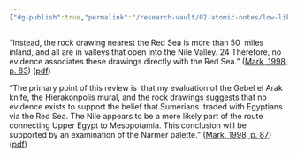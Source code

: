 ```yaml
---
{"dg-publish":true,"permalink":"/research-vault/02-atomic-notes/low-likelihood-of-red-sea-route-connecting-levant-to-egypt/"}
---
```


“Instead, the rock drawing nearest the Red Sea is more than 50  miles inland, and all are in valleys that open into the Nile Valley. 24 Therefore, no evidence associates these drawings directly with the Red Sea.” ([Mark, 1998, p. 83](zotero://select/library/items/KAD9XH5N)) ([pdf](zotero://open-pdf/library/items/UV7SU7ME?page=92&annotation=GHQEEZD2))

“The primary point of this review is  that my evaluation of the Gebel el Arak knife, the Hierakonpolis mural, and the rock drawings suggests that no evidence exists to support the belief that Sumerians  traded with Egyptians via the Red Sea. The Nile appears to be a more likely part of the route connecting Upper Egypt to Mesopotamia. This conclusion will be  supported by an examination of the Narmer palette.” ([Mark, 1998, p. 87](zotero://select/library/items/KAD9XH5N)) ([pdf](zotero://open-pdf/library/items/UV7SU7ME?page=96&annotation=KED8VV6T))